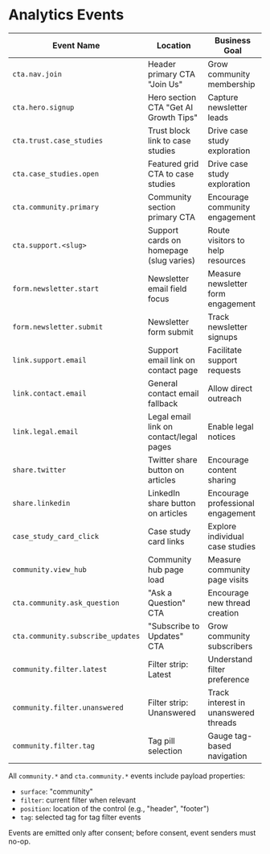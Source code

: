 # Analytics Events

Event Name | Location | Business Goal
--- | --- | ---
`cta.nav.join` | Header primary CTA "Join Us" | Grow community membership
`cta.hero.signup` | Hero section CTA "Get AI Growth Tips" | Capture newsletter leads
`cta.trust.case_studies` | Trust block link to case studies | Drive case study exploration
`cta.case_studies.open` | Featured grid CTA to case studies | Drive case study exploration
`cta.community.primary` | Community section primary CTA | Encourage community engagement
`cta.support.<slug>` | Support cards on homepage (slug varies) | Route visitors to help resources
`form.newsletter.start` | Newsletter email field focus | Measure newsletter form engagement
`form.newsletter.submit` | Newsletter form submit | Track newsletter signups
`link.support.email` | Support email link on contact page | Facilitate support requests
`link.contact.email` | General contact email fallback | Allow direct outreach
`link.legal.email` | Legal email link on contact/legal pages | Enable legal notices
`share.twitter` | Twitter share button on articles | Encourage content sharing
`share.linkedin` | LinkedIn share button on articles | Encourage professional engagement
`case_study_card_click` | Case study card links | Explore individual case studies
`community.view_hub` | Community hub page load | Measure community page visits
`cta.community.ask_question` | "Ask a Question" CTA | Encourage new thread creation
`cta.community.subscribe_updates` | "Subscribe to Updates" CTA | Grow community subscribers
`community.filter.latest` | Filter strip: Latest | Understand filter preference
`community.filter.unanswered` | Filter strip: Unanswered | Track interest in unanswered threads
`community.filter.tag` | Tag pill selection | Gauge tag-based navigation

All `community.*` and `cta.community.*` events include payload properties:
- `surface`: "community"
- `filter`: current filter when relevant
- `position`: location of the control (e.g., "header", "footer")
- `tag`: selected tag for tag filter events

Events are emitted only after consent; before consent, event senders must no-op.
